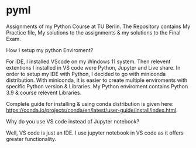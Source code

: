 # pyml
Assignments of my Python Course at TU Berlin. The Repository contains My Practice file, My solutions to the assignments & my solutions to the Final Exam.

How I setup my python Enviroment?


For IDE, I installed VScode on my Windows 11 system. Then relevent extentions I installed in VS code were Python, Jupyter and Live share. In order to setup my IDE with Python, I decided to go with miniconda distribution. With miniconda, it is easier to create multiple enviroments with specific Python version & Libraries. My Python enviroment contains Python 3.9 & course relevent Libraries. 

Complete guide for installing & using conda distribution is given here: https://conda.io/projects/conda/en/latest/user-guide/install/index.html.


Why do you use VS code instead of Jupyter notebook?

Well, VS code is just an IDE. I use jupyter notebook in VS code as it offers greater functionality.

